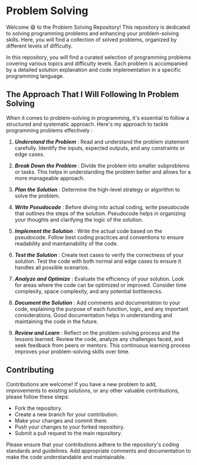 # Problem Solving

Welcome 😄 to the Problem Solving Repository! This repository is dedicated to solving programming problems and enhancing your problem-solving skills. Here, you will find a collection of solved problems, organized by different levels of difficulty.

In this repository, you will find a curated selection of programming problems covering various topics and difficulty levels. Each problem is accompanied by a detailed solution explanation and code implementation in a specific programming language.

## The Approach That I Will Following In Problem Solving

When it comes to problem-solving in programming, it's essential to follow a structured and systematic approach. Here's my approach to tackle programming problems effectively :

1. **_Understand the Problem_** : Read and understand the problem statement carefully. Identify the inputs, expected outputs, and any constraints or edge cases.

2. **_Break Down the Problem_** : Divide the problem into smaller subproblems or tasks. This helps in understanding the problem better and allows for a more manageable approach.

3. **_Plan the Solution_** : Determine the high-level strategy or algorithm to solve the problem.

4. **_Write Pseudocode_** : Before diving into actual coding, write pseudocode that outlines the steps of the solution. Pseudocode helps in organizing your thoughts and clarifying the logic of the solution.

5. **_Implement the Solution_** : Write the actual code based on the pseudocode. Follow best coding practices and conventions to ensure readability and maintainability of the code.

6. **_Test the Solution_** : Create test cases to verify the correctness of your solution. Test the code with both normal and edge cases to ensure it handles all possible scenarios.

7. **_Analyze and Optimize_** : Evaluate the efficiency of your solution. Look for areas where the code can be optimized or improved. Consider time complexity, space complexity, and any potential bottlenecks.

8. **_Document the Solution_** : Add comments and documentation to your code, explaining the purpose of each function, logic, and any important considerations. Good documentation helps in understanding and maintaining the code in the future.

9. **_Review and Learn_** : Reflect on the problem-solving process and the lessons learned. Review the code, analyze any challenges faced, and seek feedback from peers or mentors. This continuous learning process improves your problem-solving skills over time.

## Contributing

Contributions are welcome! If you have a new problem to add, improvements to existing solutions, or any other valuable contributions, please follow these steps:

- Fork the repository.
- Create a new branch for your contribution.
- Make your changes and commit them.
- Push your changes to your forked repository.
- Submit a pull request to the main repository.

Please ensure that your contributions adhere to the repository's coding standards and guidelines. Add appropriate comments and documentation to make the code understandable and maintainable.
